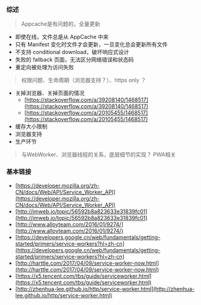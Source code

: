 ### 综述
> Appcache是有问题的，全量更新
- 即使在线，文件总是从 AppCache 中来
- 只有 Manifest 变化时文件才会更新，一旦变化总会更新所有文件
- 不支持 conditional download，破坏响应式设计
- 失败的 fallback 页面，无法区分网络错误和状态码
- 重定向被处理为访问失败

> 权限问题、生命周期（浏览器支持？）、https only ？
- 关掉浏览器、关掉页面的情况
  - [https://stackoverflow.com/a/39208140/1468517](https://stackoverflow.com/a/39208140/1468517)
  - [https://stackoverflow.com/a/20105455/1468517](https://stackoverflow.com/a/20105455/1468517)
- 缓存大小限制
- 浏览器支持
- 生产环节

> 与WebWorker、浏览器线程的关系，底层细节的实现？
> PWA相关

### 基本链接
- [https://developer.mozilla.org/zh-CN/docs/Web/API/Service_Worker_API](https://developer.mozilla.org/zh-CN/docs/Web/API/Service_Worker_API)
- [http://imweb.io/topic/56592b8a823633e31839fc01](http://imweb.io/topic/56592b8a823633e31839fc01)
- [http://www.alloyteam.com/2016/01/9274/](http://www.alloyteam.com/2016/01/9274/)
- [https://developers.google.cn/web/fundamentals/getting-started/primers/service-workers?hl=zh-cn](https://developers.google.cn/web/fundamentals/getting-started/primers/service-workers?hl=zh-cn)
- [http://harttle.com/2017/04/09/service-worker-now.html](http://harttle.com/2017/04/09/service-worker-now.html)
- [https://x5.tencent.com/tbs/guide/serviceworker.html](https://x5.tencent.com/tbs/guide/serviceworker.html)
- [http://zhenhua-lee.github.io/http/service-worker.html](http://zhenhua-lee.github.io/http/service-worker.html)